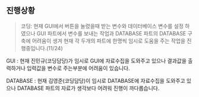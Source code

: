 ## 진행상황
> 코딩: 현재 GUI에서 버튼을 눌렸을때 받는 변수와 데이터베이스 변수를 설정 하였으나 GUI 파트에서 변수를 보내는 작업과 DATABASE 파트의 DATABASE 구축에 어려움이 생겨 현재
> 각 두개의 파트에 한명씩 임시로 도움을 주는 작업을 진행중입니다.(11/24)

GUI : 현재 진민규(코딩담당)가 임시로 GUI에 자료수집을 도와주고 있으나 결과값을 출력하거나 입력값을 변수로 주는부분에 어려움이 있습니다.


DATABASE : 현재 김영준(코딩담당)이 임시로 DATABASE에 자료수집을 도와주고 있으나 DATABASE 파트의 자료가 생각보다 어려워 진행이 까다롭습니다.
